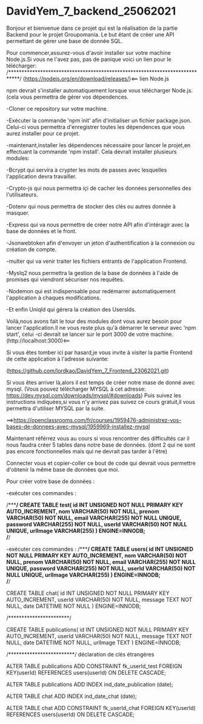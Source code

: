 ﻿# DavidYem_7_backend_25062021
Bonjour et bienvenue dans ce projet qui est la réalisation de la partie Backend pour le projet Groupomania.
Le but étant de créer une API permettant de gérer une base de donnée SQL.

Pour commencer,assurez-vous d'avoir installer sur votre machine Node.js.Si vous ne l'avez pas, pas de panique voici un lien pour le télécharger:
/****************************************************************************/
(https://nodejs.org/en/download/releases/)<== lien Node.js

npm devrait s'installer automatiquement lorsque vous télécharger Node.js.(cela vous permettra de gérer vos dépendences.

-Cloner ce repository sur votre machine.

-Exécuter la commande 'npm init' afin d'initialiser un fichier package.json.
Celui-ci vous permettra d'enregistrer toutes les dépendences que vous aurez installer pour ce projet.

-maintenant,installer les dépendences  nécessaire pour lancer le projet,en effectuant la commande 'npm install'.
Cela devrait installer plusieurs modules:

-Bcrypt qui servira à crypter les mots de passes avec lesquelles l'application devra travailler.

-Crypto-js qui nous permettra içi de cacher les données personnelles des l'utilisateurs.

-Dotenv qui nous permettra de stocker des clés ou autres donnée à masquer.

-Express qui va nous permettre de créer notre API afin d'intéragir avec la base de données et le front.

-Jsonwebtoken afin d'envoyer un jeton d'authentification à la connexion ou création de compte.

-multer qui va venir traiter les fichiers entrants de l'application Frontend.

-Myslq2 nous permettra la gestion de la base de données à l'aide de promises qui viendront sécuriser nos requêtes.

-Nodemon qui est indispensable pour redémarrer automatiquement l'application à chaques modifications.

-Et enfin UniqId qui gérera la création des UsersIds.

Voilà,nous avons fait le tour des modules dont vous aurez besoin pour lancer l'application.Il ne vous reste plus qu'à démarrer le serveur avec 'npm start',
celui -ci devrait se lancer sur le port 3000 de votre machine. (http://localhost:3000)<==

Si vous êtes tomber ici par hasard,je vous invite à visiter la partie Frontend de cette application à l'adresse suivante:

(https://github.com/lordkao/DavidYem_7_Frontend_23062021.git)

Si vous êtes arriver là,alors il est temps de créer notre mase de donné avec mysql.
(Vous pouvez télécharger MYSQL à cet adresse: https://dev.mysql.com/downloads/mysql/#downloads)
Puis suivez les instructions indiquées,si vous n'y arrivez pas suivez ce cours gratuit,il vous permettra d'utiliser MYSQL par la suite.

==>https://openclassrooms.com/fr/courses/1959476-administrez-vos-bases-de-donnees-avec-mysql/1959969-installez-mysql

Maintenant référrez vous au cours si vous rencontrer des difficultés car il nous faudra créer 5 tables dans notre base de données.
(dont 2 qui ne sont pas encore fonctionnelles mais qui ne devrait pas tarder à l'être)

Connecter vous et copier-coller ce bout de code qui devrait vous permettre d'obtenir la même base de données que moi.

Pour créer votre base de données : 

-exécuter ces commandes :


/*****************/
CREATE TABLE test(
id INT UNSIGNED NOT NULL PRIMARY KEY AUTO_INCREMENT,
nom VARCHAR(50) NOT NULL,
prenom VARCHAR(50) NOT NULL,
email VARCHAR(255) NOT NULL UNIQUE,
password VARCHAR(255) NOT NULL,
userId VARCHAR(50) NOT NULL UNIQUE,
urlImage VARCHAR(255)
)
ENGINE=INNODB;	
/**************/

-exécuter ces commandes :
/*****************/
CREATE TABLE users(
id INT UNSIGNED NOT NULL PRIMARY KEY AUTO_INCREMENT,
nom VARCHAR(50) NOT NULL,
prenom VARCHAR(50) NOT NULL,
email VARCHAR(255) NOT NULL UNIQUE,
password VARCHAR(255) NOT NULL,
userId VARCHAR(50) NOT NULL UNIQUE,
urlImage VARCHAR(255)
)
ENGINE=INNODB;	
/**************/

CREATE TABLE chat(
id INT UNSIGNED NOT NULL PRIMARY KEY AUTO_INCREMENT,
userId VARCHAR(50) NOT NULL,
message TEXT NOT NULL,
date DATETIME NOT NULL
)
ENGINE=INNODB;

/***********************/

CREATE TABLE publications(
id INT UNSIGNED NOT NULL PRIMARY KEY AUTO_INCREMENT,
userId VARCHAR(50) NOT NULL,
message TEXT NOT NULL,
date DATETIME NOT NULL,
urlImage TEXT
)
ENGINE=INNODB;

/*************************/
déclaration de clés étrangères

ALTER TABLE publications
ADD CONSTRAINT fk_userId_test FOREIGN KEY(userId) REFERENCES users(userId) ON DELETE CASCADE;

ALTER TABLE publications
ADD INDEX ind_date_publication (date);

ALTER TABLE chat
ADD INDEX ind_date_chat (date);

ALTER TABLE chat
ADD CONSTRAINT fk_userId_chat FOREIGN KEY(userId) REFERENCES users(userId) ON DELETE CASCADE;





